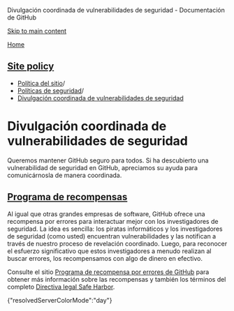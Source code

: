 Divulgación coordinada de vulnerabilidades de seguridad - Documentación de GitHub

[Skip to main content](#main-content)

[Home](/es)

[Site policy](/es/site-policy)
----------

* [Política del sitio](/es/site-policy)/
* [Políticas de seguridad](/es/site-policy/security-policies)/
* [Divulgación coordinada de vulnerabilidades de seguridad](/es/site-policy/security-policies/coordinated-disclosure-of-security-vulnerabilities)

Divulgación coordinada de vulnerabilidades de seguridad
==========

Queremos mantener GitHub seguro para todos. Si ha descubierto una vulnerabilidad de seguridad en GitHub, apreciamos su ayuda para comunicárnosla de manera coordinada.

[Programa de recompensas](#bounty-program)
----------

Al igual que otras grandes empresas de software, GitHub ofrece una recompensa por errores para interactuar mejor con los investigadores de seguridad. La idea es sencilla: los piratas informáticos y los investigadores de seguridad (como usted) encuentran vulnerabilidades y las notifican a través de nuestro proceso de revelación coordinado. Luego, para reconocer el esfuerzo significativo que estos investigadores a menudo realizan al buscar errores, los recompensamos con algo de dinero en efectivo.

Consulte el sitio [Programa de recompensa por errores de GitHub](https://bounty.github.com) para obtener más información sobre las recompensas y también los términos del completo [Directiva legal Safe Harbor](/es/site-policy/security-policies/github-bug-bounty-program-legal-safe-harbor).

{"resolvedServerColorMode":"day"}
